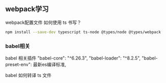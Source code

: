 ## webpack学习
webpack配置文件 如何使用 ts 书写？
```bash
npm install --save-dev typescript ts-node @types/node @types/webpack
```


### babel相关
babel 相关插件
"babel-core": "^6.26.3",
"babel-loader": "^8.2.5",
"babel-preset-env": 最新es编译标准,


babel 如何转译 ts 文件